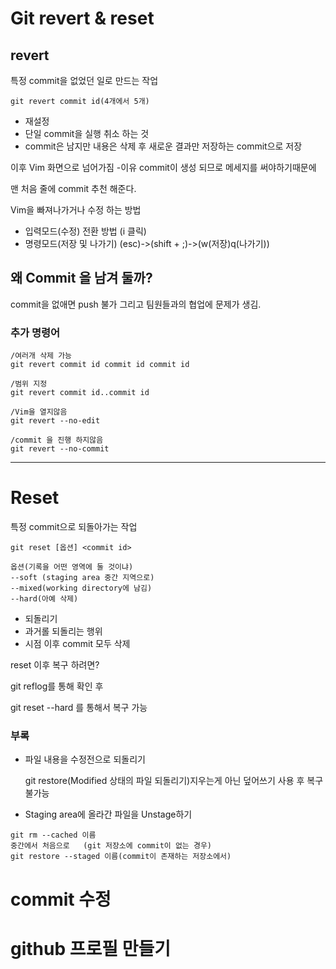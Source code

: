 # Git revert & reset
## revert
특정 commit을 없었던 일로 만드는 작업
```
git revert commit id(4개에서 5개)
```
- 재설정
- 단일 commit을 실행 취소 하는 것
- commit은 남지만 내용은 삭제 후 새로운 결과만 저장하는 commit으로 저장 

이후 Vim 화면으로 넘어가짐
-이유 commit이 생성 되므로 메세지를 써야하기때문에 

맨 처음 줄에 commit 추천 해준다.

Vim을 빠져나가거나 수정 하는 방법
- 입력모드(수정) 전환 방법 (i 클릭)
- 명령모드(저장 및 나가기) (esc)->(shift + ;)->(w(저장)q(나가기))
## 왜 Commit 을 남겨 둘까?
commit을 없애면 push 불가 그리고 팀원들과의 협업에 문제가 생김.

### 추가 명령어
```
/여러개 삭제 가능
git revert commit id commit id commit id

/범위 지정
git revert commit id..commit id

/Vim을 열지않음 
git revert --no-edit

/commit 을 진행 하지않음
git revert --no-commit 
```
---

# Reset
특정 commit으로 되돌아가는 작업
```
git reset [옵션] <commit id>

옵션(기록을 어떤 영역에 둘 것이냐)
--soft (staging area 중간 지역으로)
--mixed(working directory에 남김)
--hard(아예 삭제)
```
- 되돌리기
- 과거롤 되돌리는 행위
- 시점 이후 commit 모두 삭제

reset 이후 복구 하려면?

git reflog를 통해 확인 후

git reset --hard  를 통해서 복구 가능

### 부록
- 파일 내용을 수정전으로 되돌리기
  
  git restore(Modified 상태의 파일 되돌리기)지우는게 아닌 덮어쓰기 사용 후 복구 불가능

- Staging area에 올라간 파일을 Unstage하기
```
git rm --cached 이름
중간에서 처음으로   (git 저장소에 commit이 없는 경우)
git restore --staged 이름(commit이 존재하는 저장소에서)
```

# commit 수정
# github 프로필 만들기